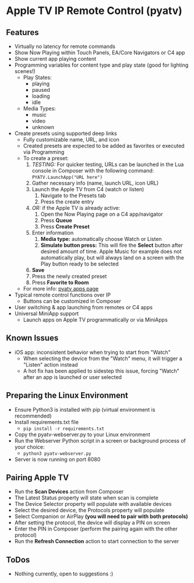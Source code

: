 # Apple TV IP Remote Control (pyatv)

## Features
- Virtually no latency for remote commands
- Show Now Playing within Touch Panels, EA/Core Navigators or C4 app
- Show current app playing content
- Programming variables for content type and play state (good for lighting scenes!)
  - Play States:
    - playing
    - paused
    - loading
    - idle
  - Media Types:
    - music
    - video
    - unknown
- Create presets using supported deep links
	- Fully customizable name, URL, and icon
	- Created presets are expected to be added as favorites or executed via Programming
	- To create a preset:
		1. *TESTING:* For quicker testing, URLs can be launched in the Lua console in Composer with the following command: `PYATV.LaunchApp("URL here")`
		2. Gather necessary info (name, launch URL, icon URL)
		3. Launch the Apple TV from C4 (watch or listen)
			1. Navigate to the Presets tab
			2. Press the create entry
		4. *OR:* if the Apple TV is already active:
			1. Open the Now Playing page on a C4 app/navigator
			2. Press **Queue**
			3. Press **Create Preset**
		5. Enter information
			1. **Media type:** automatically choose Watch or Listen
			2. **Simulate button press:** This will fire the **Select** button after desired amount of time. Apple Music for example does not automatically play, but will always land on a screen with the Play button ready to be selected
		6. **Save**
		7. Press the newly created preset
		8. Press **Favorite to Room**
	- For more info: [pyatv apps page](https://pyatv.dev/development/apps/)
- Typical remote control functions over IP
  - Buttons can be customized in Composer
- User switching & app launching from remotes or C4 apps
- Universal MiniApp support
  - Launch apps on Apple TV programmatically or via MiniApps
## Known Issues
- iOS app: inconsistent behavior when trying to start from "Watch"
	- When selecting the device from the "Watch" menu, it will trigger a "Listen" action instead
	- A hot fix has been applied to sidestep this issue, forcing "Watch" after an app is launched or user selected
## Preparing the Linux Environment
- Ensure Python3 is installed with pip (virtual environment is recommended)
- Install requirements.txt file
	- `pip install -r requirements.txt`
- Copy the pyatv-webserver.py to your Linux environment
- Run the Webserver Python script in a screen or background process of your choice:
	- `python3 pyatv-webserver.py`
- Server is now running on port 8080
## Pairing Apple TV
- Run the **Scan Devices** action from Composer
- The Latest Status property will state when scan is complete
- The Device Selector property will populate with available devices
- Select the desired device, the Protocols property will populate
- Select Companion or AirPlay **(you will need to pair with both protocols)**
- After setting the protocol, the device will display a PIN on screen
- Enter the PIN in Composer (perform the pairing again with the other protocol)
- Run the **Refresh Connection** action to start connection to the server

## ToDos
- Nothing currently, open to suggestions :)
